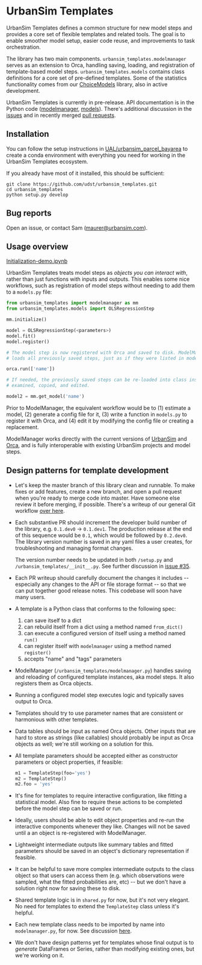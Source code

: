 # UrbanSim Templates

UrbanSim Templates defines a common structure for new model steps and provides a core set of flexible templates and related tools. The goal is to enable smoother model setup, easier code reuse, and improvements to task orchestration. 

The library has two main components. `urbansim_templates.modelmanager` serves as an extension to Orca, handling saving, loading, and registration of template-based model steps. `urbansim_templates.models` contains class definitions for a core set of pre-defined templates. Some of the statistics functionality comes from our [ChoiceModels](https://github.com/UDST/choicemodels/) library, also in active development.

UrbanSim Templates is currently in pre-release. API documentation is in the Python code ([modelmanager](https://github.com/UDST/urbansim_templates/blob/master/urbansim_templates/modelmanager.py), [models](https://github.com/UDST/urbansim_templates/tree/master/urbansim_templates/models)). There's additional discussion in the [issues](https://github.com/UDST/urbansim_templates/issues?utf8=✓&q=is%3Aissue) and in recently merged [pull requests](https://github.com/UDST/urbansim_templates/pulls?utf8=✓&q=is%3Apr). 


## Installation

You can follow the setup instructions in [UAL/urbansim_parcel_bayarea](https://github.com/ual/urbansim_parcel_bayarea) to create a conda environment with everything you need for working in the UrbanSim Templates ecosystem.

If you already have most of it installed, this should be sufficient:

```
git clone https://github.com/udst/urbansim_templates.git
cd urbansim_templates
python setup.py develop
```


## Bug reports

Open an issue, or contact Sam (maurer@urbansim.com).


## Usage overview

[Initialization-demo.ipynb](https://github.com/ual/urbansim_parcel_bayarea/blob/master/general-notebooks/Initialization-demo.ipynb)

UrbanSim Templates treats model steps as _objects you can interact with_, rather than just functions with inputs and outputs. This enables some nice workflows, such as registration of model steps without needing to add them to a `models.py` file:

```py
from urbansim_templates import modelmanager as mm
from urbansim_templates.models import OLSRegressionStep

mm.initialize()

model = OLSRegressionStep(<parameters>)
model.fit()
model.register()

# The model step is now registered with Orca and saved to disk. ModelManager tracks and
# loads all previously saved steps, just as if they were listed in models.py.

orca.run(['name'])

# If needed, the previously saved steps can be re-loaded into class instances that can be 
# examined, copied, and edited.

model2 = mm.get_model('name')
```

Prior to ModelManager, the equivalent workflow would be to (1) estimate a model, (2) generate a config file for it, (3) write a function in `models.py` to register it with Orca, and (4) edit it by modifying the config file or creating a replacement.

ModelManager works directly with the current versions of [UrbanSim](https://github.com/udst/urbansim) and [Orca](https://github.com/udst/orca), and is fully interoperable with existing UrbanSim projects and model steps. 


## Design patterns for template development

- Let's keep the master branch of this library clean and runnable. To make fixes or add features, create a new branch, and open a pull request when you're ready to merge code into master. Have someone else review it before merging, if possible. There's a writeup of our general Git workflow [over here](https://github.com/ual/urbansim_parcel_bayarea/wiki/Git-workflows-and-tips).

- Each substantive PR should increment the developer build number of the library, e.g. `0.1.dev0` -> `0.1.dev1`. The production release at the end of this sequence would be `0.1`, which would be followed by `0.2.dev0`. The library version number is saved in any yaml files a user creates, for troubleshooting and managing format changes.

   The version number needs to be updated in both `/setup.py` and `/urbansim_templates/__init__.py`. See further discussion in [issue #35](https://github.com/UDST/urbansim_templates/issues/35).

- Each PR writeup should carefully document the changes it includes -- especially any changes to the API or file storage format -- so that we can put together good release notes. This codebase will soon have many users.

- A template is a Python class that conforms to the following spec:

   1. can save itself to a dict  
   2. can rebuild itself from a dict using a method named `from_dict()`  
   3. can execute a configured version of itself using a method named `run()`  
   4. can register itself with `modelmanager` using a method named `register()`
   5. accepts "name" and "tags" parameters

- ModelManager (`/urbansim_templates/modelmanager.py`) handles saving and reloading of configured template instances, aka model steps. It also registers them as Orca objects. 

- Running a configured model step executes logic and typically saves output to Orca.

- Templates should try to use parameter names that are consistent or harmonious with other templates.

- Data tables should be input as named Orca objects. Other inputs that are hard to store as strings (like callables) should probably be input as Orca objects as well; we're still working on a solution for this.

- All template parameters should be accepted either as constructor parameters or object properties, if feasible:

    ```py
    m1 = TemplateStep(foo='yes')
    m2 = TemplateStep()
    m2.foo = 'yes'
    ```

- It's fine for templates to require interactive configuration, like fitting a statistical model. Also fine to require these actions to be completed before the model step can be saved or run.

- Ideally, users should be able to edit object properties and re-run the interactive components whenever they like. Changes will not be saved until a an object is re-registered with ModelManager.

- Lightweight intermediate outputs like summary tables and fitted parameters should be saved in an object's dictionary representation if feasible.

- It can be helpful to save more complex intermediate outputs to the class object so that users can access them (e.g. which observations were sampled, what the fitted probabilities are, etc) -- but we don't have a solution right now for saving these to disk.

- Shared template logic is in `shared.py` for now, but it's not very elegant. No need for templates to extend the `TemplateStep` class unless it's helpful.

- Each new template class needs to be imported by name into `modelmanager.py`, for now. See discussion [here](https://github.com/UDST/urbansim_templates/blob/master/urbansim_templates/modelmanager.py#L105-L114).

- We don't have design patterns yet for templates whose final output is to _generate_ DataFrames or Series, rather than modifying existing ones, but we're working on it.
